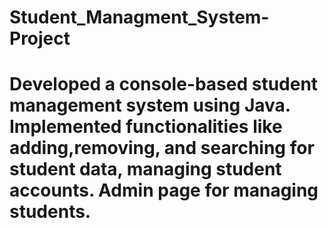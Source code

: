 # Student_Managment_System-Project
# Developed a console-based student management system using Java. Implemented functionalities like adding,removing, and searching for student data, managing student accounts. Admin page for managing students.
